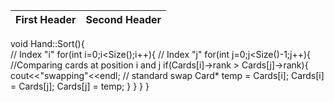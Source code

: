 First Header | Second Header
------------ | -------------
void Hand::Sort(){    
    // Index "i" 
    for(int i=0;i<Size();i++){
        // Index "j"
        for(int j=0;j<Size()-1;j++){
            //Comparing cards at position i and j 
            if(Cards[i]->rank > Cards[j]->rank){
                cout<<"swapping"<<endl;
                // standard swap 
                Card* temp = Cards[i];
                Cards[i] = Cards[j];
                Cards[j] = temp;
            }
        }
    }
}
             
